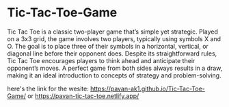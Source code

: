 # Tic-Tac-Toe-Game
Tic Tac Toe is a classic two-player game that’s simple yet strategic. Played on a 3x3 grid, the game involves two players, typically using symbols X and O.
The goal is to place three of their symbols in a horizontal, vertical, or diagonal line before their opponent does. Despite its straightforward rules, Tic Tac Toe encourages players to think ahead and anticipate their opponent’s moves. A perfect game from both sides always results in a draw, making it an ideal introduction to concepts of strategy and problem-solving.


here's the link for the wesite:
https://pavan-ak1.github.io/Tic-Tac-Toe-Game/
or
https://pavan-tic-tac-toe.netlify.app/
